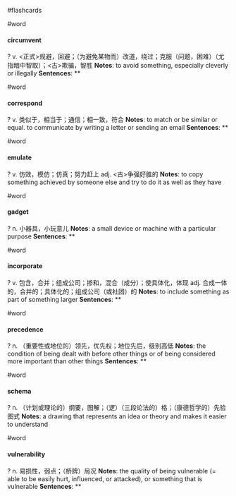 #flashcards

#word
#### circumvent
?
v. <正式>规避，回避；（为避免某物而）改道，绕过；克服（问题，困难）（尤指暗中智取）；<古>欺骗，智胜
**Notes**:
to avoid something, especially cleverly or illegally
**Sentences**:
**

#word
#### correspond
?
v. 类似于，相当于；通信；相一致，符合
**Notes**:
to match or be similar or equal.
to communicate by writing a letter or sending an email
**Sentences**:
**

#word
#### emulate
?
v. 仿效，模仿；仿真；努力赶上
adj. <古>争强好胜的
**Notes**:
to copy something achieved by someone else and try to do it as well as they have

#word
#### gadget
?
n. 小器具，小玩意儿
**Notes**:
a small device or machine with a particular purpose
**Sentences**:
**

#word
#### incorporate
?
v. 包含，合并；组成公司；掺和，混合（成分）；使具体化，体现
adj. 合成一体的，合并的；具体化的；组成公司（或社团）的
**Notes**:
to include something as part of something larger
**Sentences**:
**

#word
#### precedence
?
n. （重要性或地位的）领先，优先权；地位先后，级别高低
**Notes**:
the condition of being dealt with before other things or of being considered more important than other things
**Sentences**:
**

#word
#### schema
?
n. （计划或理论的）纲要，图解；（逻）（三段论法的）格；（康德哲学的）先验图式
**Notes**:
a drawing that represents an idea or theory and makes it easier to understand

#word
#### vulnerability
?
n. 易损性，弱点；（桥牌）局况
**Notes**:
the quality of being vulnerable (= able to be easily hurt, influenced, or attacked), or something that is vulnerable
**Sentences**:
**

